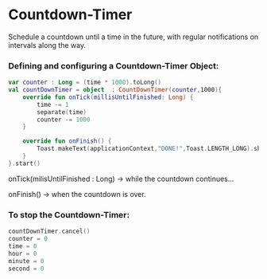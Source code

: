 # Countdown-Timer
<p>Schedule a countdown until a time in the future, with regular notifications on intervals along the way.</p>

### Defining and configuring a Countdown-Timer Object:
```kotlin
var counter : Long = (time * 1000).toLong()
val countDownTimer = object  : CountDownTimer(counter,1000){
    override fun onTick(millisUntilFinished: Long) {
        time -= 1
        separate(time)
        counter -= 1000
    }

    override fun onFinish() {
        Toast.makeText(applicationContext,"DONE!",Toast.LENGTH_LONG).show()
    }
}.start()
```
<p>onTick(milisUntilFinished : Long) -> while the countdown continues...</p>
<p>onFinish() -> when the countdown is over.</p>

### To stop the Countdown-Timer:
```kotlin
countDownTimer.cancel()
counter = 0
time = 0
hour = 0
minute = 0
second = 0
```


